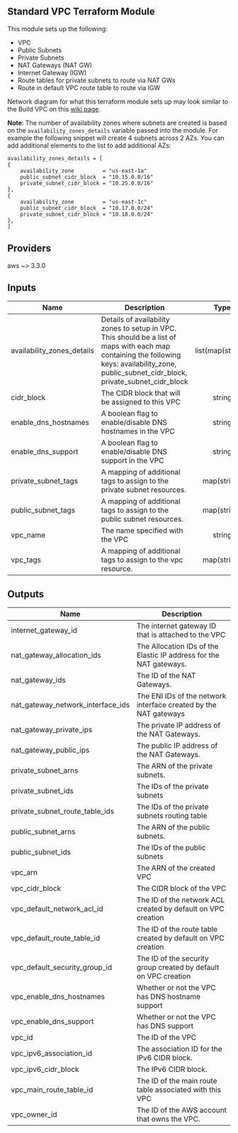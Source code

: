 
## Standard VPC Terraform Module
This module sets up the following:
* VPC
* Public Subnets
* Private Subnets
* NAT Gateways (NAT GW)
* Internet Gateway (IGW)
* Route tables for private subnets to route via NAT GWs
* Route in default VPC route table to route via IGW

Network diagram for what this terraform module sets up may look similar to the Build VPC on this [wiki page](https://Opnnio.atlassian.net/wiki/spaces/FE/pages/794925183/Build+VPC+Network+Design).

**Note**: The number of availability zones where subnets are created is based on the `availability_zones_details` variable passed into the module. For example the following snippet will create 4 subnets across 2 AZs. You can add additional elements to the list to add additional AZs:
```
availability_zones_details = [
{
    availability_zone         = "us-east-1a"
    public_subnet_cidr_block  = "10.15.0.0/16"
    private_subnet_cidr_block = "10.25.0.0/16"
},
{
    availability_zone         = "us-east-1c"
    public_subnet_cidr_block  = "10.17.0.0/24"
    private_subnet_cidr_block = "10.18.0.0/24"
},
]
```
## Providers
aws ~> 3.3.0
<!-- BEGINNING OF PRE-COMMIT-TERRAFORM DOCS HOOK -->
## Inputs

| Name | Description | Type | Default | Required |
|------|-------------|:----:|:-----:|:-----:|
| availability\_zones\_details | Details of availability zones to setup in VPC. This should be a list of maps with each map containing the following keys: availability_zone, public_subnet_cidr_block, private_subnet_cidr_block | list(map(string)) | n/a | yes |
| cidr\_block | The CIDR block that will be assigned to this VPC | string | n/a | yes |
| enable\_dns\_hostnames | A boolean flag to enable/disable DNS hostnames in the VPC | string | `"false"` | no |
| enable\_dns\_support | A boolean flag to enable/disable DNS support in the VPC | string | `"true"` | no |
| private\_subnet\_tags | A mapping of additional tags to assign to the private subnet resources. | map(string) | `{}` | no |
| public\_subnet\_tags | A mapping of additional tags to assign to the public subnet resources. | map(string) | `{}` | no |
| vpc\_name | The name specified with the VPC | string | n/a | yes |
| vpc\_tags | A mapping of additional tags to assign to the vpc resource. | map(string) | `{}` | no |

## Outputs

| Name | Description |
|------|-------------|
| internet\_gateway\_id | The internet gateway ID that is attached to the VPC |
| nat\_gateway\_allocation\_ids | The Allocation IDs of the Elastic IP address for the NAT gateways. |
| nat\_gateway\_ids | The ID of the NAT Gateways. |
| nat\_gateway\_network\_interface\_ids | The ENI IDs of the network interface created by the NAT gateways |
| nat\_gateway\_private\_ips | The private IP address of the NAT Gateways. |
| nat\_gateway\_public\_ips | The public IP address of the NAT Gateways. |
| private\_subnet\_arns | The ARN of the private subnets. |
| private\_subnet\_ids | The IDs of the private subnets |
| private\_subnet\_route\_table\_ids | The IDs of the private subnets routing table |
| public\_subnet\_arns | The ARN of the public subnets. |
| public\_subnet\_ids | The IDs of the public subnets |
| vpc\_arn | The ARN of the created VPC |
| vpc\_cidr\_block | The CIDR block of the VPC |
| vpc\_default\_network\_acl\_id | The ID of the network ACL created by default on VPC creation |
| vpc\_default\_route\_table\_id | The ID of the route table created by default on VPC creation |
| vpc\_default\_security\_group\_id | The ID of the security group created by default on VPC creation |
| vpc\_enable\_dns\_hostnames | Whether or not the VPC has DNS hostname support |
| vpc\_enable\_dns\_support | Whether or not the VPC has DNS support |
| vpc\_id | The ID of the VPC |
| vpc\_ipv6\_association\_id | The association ID for the IPv6 CIDR block. |
| vpc\_ipv6\_cidr\_block | The IPv6 CIDR block. |
| vpc\_main\_route\_table\_id | The ID of the main route table associated with this VPC |
| vpc\_owner\_id | The ID of the AWS account that owns the VPC. |

<!-- END OF PRE-COMMIT-TERRAFORM DOCS HOOK -->

